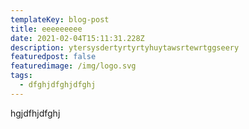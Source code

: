 ```yaml
---
templateKey: blog-post
title: eeeeeeeee
date: 2021-02-04T15:11:31.228Z
description: ytersysdertyrtyrtyhuytawsrtewrtggseery
featuredpost: false
featuredimage: /img/logo.svg
tags:
  - dfghjdfghjdfghj
---
```

hgjdfhjdfghj